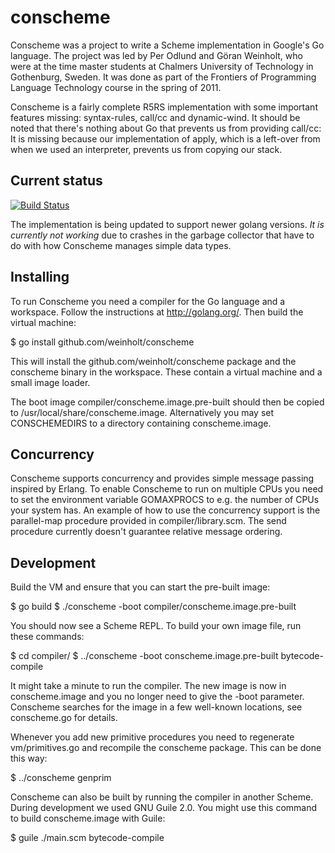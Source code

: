 # conscheme

Conscheme was a project to write a Scheme implementation in Google's
Go language. The project was led by Per Odlund and Göran Weinholt, who
were at the time master students at Chalmers University of Technology
in Gothenburg, Sweden. It was done as part of the Frontiers of
Programming Language Technology course in the spring of 2011.

Conscheme is a fairly complete R5RS implementation with some important
features missing: syntax-rules, call/cc and dynamic-wind. It should be
noted that there's nothing about Go that prevents us from providing
call/cc: It is missing because our implementation of apply, which is a
left-over from when we used an interpreter, prevents us from copying
our stack.

## Current status

[![Build Status](https://travis-ci.org/weinholt/conscheme.svg?branch=master)](https://travis-ci.org/weinholt/conscheme)

The implementation is being updated to support newer golang versions.
*It is currently not working* due to crashes in the garbage collector
that have to do with how Conscheme manages simple data types.

## Installing

To run Conscheme you need a compiler for the Go language and a
workspace. Follow the instructions at http://golang.org/. Then build
the virtual machine:

  $ go install github.com/weinholt/conscheme

This will install the github.com/weinholt/conscheme package and the
conscheme binary in the workspace. These contain a virtual machine and
a small image loader.

The boot image compiler/conscheme.image.pre-built should then be
copied to /usr/local/share/conscheme.image. Alternatively you may set
CONSCHEMEDIRS to a directory containing conscheme.image.

## Concurrency

Conscheme supports concurrency and provides simple message passing
inspired by Erlang. To enable Conscheme to run on multiple CPUs you
need to set the environment variable GOMAXPROCS to e.g. the number of
CPUs your system has. An example of how to use the concurrency support
is the parallel-map procedure provided in compiler/library.scm. The
send procedure currently doesn't guarantee relative message ordering.

## Development

Build the VM and ensure that you can start the pre-built image:

  $ go build
  $ ./conscheme -boot compiler/conscheme.image.pre-built

You should now see a Scheme REPL. To build your own image file, run
these commands:

  $ cd compiler/
  $ ../conscheme -boot conscheme.image.pre-built bytecode-compile

It might take a minute to run the compiler. The new image is now in
conscheme.image and you no longer need to give the -boot parameter.
Conscheme searches for the image in a few well-known locations, see
conscheme.go for details.

Whenever you add new primitive procedures you need to regenerate
vm/primitives.go and recompile the conscheme package. This can be done
this way:

$ ../conscheme genprim

Conscheme can also be built by running the compiler in another Scheme.
During development we used GNU Guile 2.0. You might use this command
to build conscheme.image with Guile:

$ guile ./main.scm bytecode-compile
